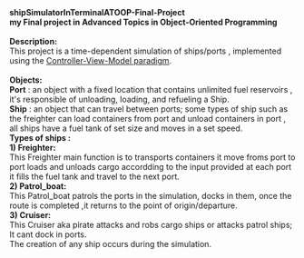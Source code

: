 # 
**<br>shipSimulatorInTerminalATOOP-Final-Project</br>**
**my Final project in Advanced Topics in Object-Oriented Programming<br/>**
<br/>
**Description:**<br/>
This project is a time-dependent simulation of ships/ports , implemented using the [Controller-View-Model paradigm](https://en.wikipedia.org/wiki/Model%E2%80%93view%E2%80%93controller).  
<br/>
**Objects:**<br/>
**Port** : an object with a fixed location that contains unlimited fuel reservoirs , it's responsible of unloading, loading, and refueling a Ship. <br/>
**Ship** : an object that can travel between ports; some types of ship such as the freighter can load containers from port and unload containers in port , all ships have a fuel tank of set size and moves in a set speed.<br/>
**Types of ships :** <br/>
    **1) Freighter:**<br/>
    This Freighter main function is to transports containers it move froms port to port loads and unloads cargo accordding to the input provided at each port it fills the fuel        tank and travel to the next port.<br/>
    **2) Patrol_boat:**<br/>
    This Patrol_boat patrols the ports in the simulation, docks in them, once the route is completed ,it returns to the point of origin/departure.<br/>
    **3) Cruiser:**<br/>
    This Cruiser aka pirate attacks and robs cargo ships or attacks patrol ships; It cant dock in ports.  <br/>
The creation of any ship occurs during the simulation.
